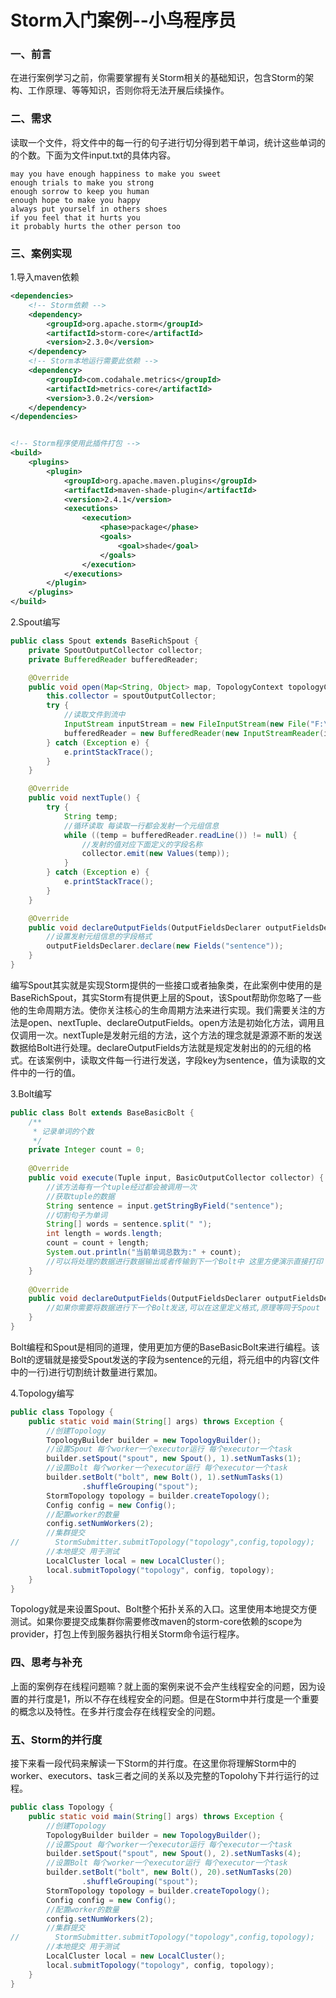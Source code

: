 # Storm入门案例--小鸟程序员

### 一、前言

在进行案例学习之前，你需要掌握有关Storm相关的基础知识，包含Storm的架构、工作原理、等等知识，否则你将无法开展后续操作。

### 二、需求

读取一个文件，将文件中的每一行的句子进行切分得到若干单词，统计这些单词的的个数。下面为文件input.txt的具体内容。

```
may you have enough happiness to make you sweet
enough trials to make you strong
enough sorrow to keep you human
enough hope to make you happy
always put yourself in others shoes
if you feel that it hurts you
it probably hurts the other person too
```

### 三、案例实现

1.导入maven依赖

```xml
<dependencies>
    <!-- Storm依赖 -->
    <dependency>
        <groupId>org.apache.storm</groupId>
        <artifactId>storm-core</artifactId>
        <version>2.3.0</version>
    </dependency>
    <!-- Storm本地运行需要此依赖 -->
    <dependency>
        <groupId>com.codahale.metrics</groupId>
        <artifactId>metrics-core</artifactId>
        <version>3.0.2</version>
    </dependency>
</dependencies>


<!-- Storm程序使用此插件打包 -->
<build>
    <plugins>
        <plugin>
            <groupId>org.apache.maven.plugins</groupId>
            <artifactId>maven-shade-plugin</artifactId>
            <version>2.4.1</version>
            <executions>
                <execution>
                    <phase>package</phase>
                    <goals>
                        <goal>shade</goal>
                    </goals>
                </execution>
            </executions>
        </plugin>
    </plugins>
</build>
```

2.Spout编写

```JAVA
public class Spout extends BaseRichSpout {
    private SpoutOutputCollector collector;
    private BufferedReader bufferedReader;

    @Override
    public void open(Map<String, Object> map, TopologyContext topologyContext, SpoutOutputCollector spoutOutputCollector) {
        this.collector = spoutOutputCollector;
        try {
            //读取文件到流中
            InputStream inputStream = new FileInputStream(new File("F:\\log", "input.txt"));
            bufferedReader = new BufferedReader(new InputStreamReader(inputStream));
        } catch (Exception e) {
            e.printStackTrace();
        }
    }

    @Override
    public void nextTuple() {
        try {
            String temp;
            //循环读取 每读取一行都会发射一个元组信息
            while ((temp = bufferedReader.readLine()) != null) {
                //发射的值对应下面定义的字段名称
                collector.emit(new Values(temp));
            }
        } catch (Exception e) {
            e.printStackTrace();
        }
    }

    @Override
    public void declareOutputFields(OutputFieldsDeclarer outputFieldsDeclarer) {
        //设置发射元组信息的字段格式
        outputFieldsDeclarer.declare(new Fields("sentence"));
    }
}
```

编写Spout其实就是实现Storm提供的一些接口或者抽象类，在此案例中使用的是BaseRichSpout，其实Storm有提供更上层的Spout，该Spout帮助你忽略了一些他的生命周期方法。使你关注核心的生命周期方法来进行实现。我们需要关注的方法是open、nextTuple、declareOutputFields。open方法是初始化方法，调用且仅调用一次。nextTuple是发射元组的方法，这个方法的理念就是源源不断的发送数据给Bolt进行处理。declareOutputFields方法就是规定发射出的的元组的格式。在该案例中，读取文件每一行进行发送，字段key为sentence，值为读取的文件中的一行的值。

3.Bolt编写

```JAVA
public class Bolt extends BaseBasicBolt {
    /**
     * 记录单词的个数
     */
    private Integer count = 0;
    
    @Override
    public void execute(Tuple input, BasicOutputCollector collector) {
        //该方法每有一个tuple经过都会被调用一次
        //获取tuple的数据
        String sentence = input.getStringByField("sentence");
        //切割句子为单词
        String[] words = sentence.split(" ");
        int length = words.length;
        count = count + length;
        System.out.println("当前单词总数为:" + count);
        //可以将处理的数据进行数据输出或者传输到下一个Bolt中 这里方便演示直接打印
    }
    
    @Override
    public void declareOutputFields(OutputFieldsDeclarer outputFieldsDeclarer) {
        //如果你需要将数据进行下一个Bolt发送,可以在这里定义格式,原理等同于Spout
    }
}
```

Bolt编程和Spout是相同的道理，使用更加方便的BaseBasicBolt来进行编程。该Bolt的逻辑就是接受Spout发送的字段为sentence的元组，将元组中的内容(文件中的一行)进行切割统计数量进行累加。

4.Topology编写

```JAVA
public class Topology {
    public static void main(String[] args) throws Exception {
        //创建Topology
        TopologyBuilder builder = new TopologyBuilder();
        //设置Spout 每个worker一个executor运行 每个executor一个task
        builder.setSpout("spout", new Spout(), 1).setNumTasks(1);
        //设置Bolt 每个worker一个executor运行 每个executor一个task
        builder.setBolt("bolt", new Bolt(), 1).setNumTasks(1)
                .shuffleGrouping("spout");
        StormTopology topology = builder.createTopology();
        Config config = new Config();
        //配置worker的数量
        config.setNumWorkers(2);
        //集群提交
//        StormSubmitter.submitTopology("topology",config,topology);
        //本地提交 用于测试
        LocalCluster local = new LocalCluster();
        local.submitTopology("topology", config, topology);
    }
}
```

Topology就是来设置Spout、Bolt整个拓扑关系的入口。这里使用本地提交方便测试。如果你要提交成集群你需要修改maven的storm-core依赖的scope为provider，打包上传到服务器执行相关Storm命令运行程序。

### 四、思考与补充

上面的案例存在线程问题嘛？就上面的案例来说不会产生线程安全的问题，因为设置的并行度是1，所以不存在线程安全的问题。但是在Storm中并行度是一个重要的概念以及特性。在多并行度会存在线程安全的问题。

### 五、Storm的并行度

接下来看一段代码来解读一下Storm的并行度。在这里你将理解Storm中的worker、executors、task三者之间的关系以及完整的Topolohy下并行运行的过程。

```java
public class Topology {
    public static void main(String[] args) throws Exception {
        //创建Topology
        TopologyBuilder builder = new TopologyBuilder();
        //设置Spout 每个worker一个executor运行 每个executor一个task
        builder.setSpout("spout", new Spout(), 2).setNumTasks(4);
        //设置Bolt 每个worker一个executor运行 每个executor一个task
        builder.setBolt("bolt", new Bolt(), 20).setNumTasks(20)
                .shuffleGrouping("spout");
        StormTopology topology = builder.createTopology();
        Config config = new Config();
        //配置worker的数量
        config.setNumWorkers(2);
        //集群提交
//        StormSubmitter.submitTopology("topology",config,topology);
        //本地提交 用于测试
        LocalCluster local = new LocalCluster();
        local.submitTopology("topology", config, topology);
    }
}
```

